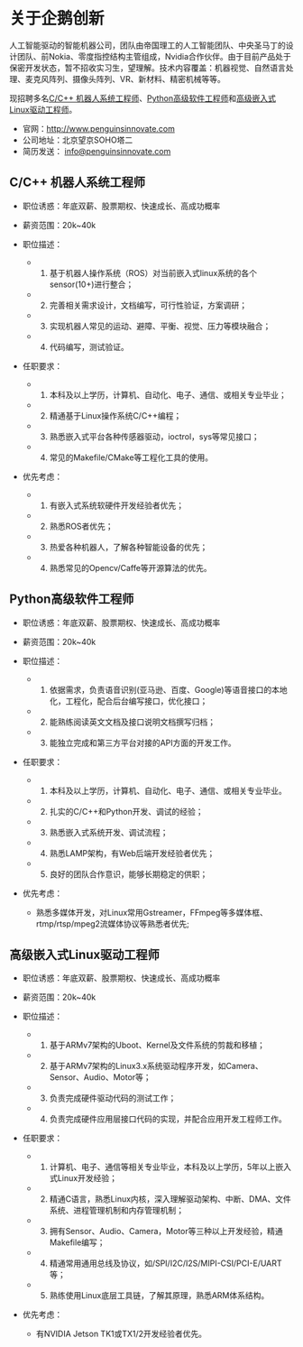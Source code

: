 # 关于企鹅创新
人工智能驱动的智能机器公司，团队由帝国理工的人工智能团队、中央圣马丁的设计团队、前Nokia、零度指控结构主管组成，Nvidia合作伙伴。由于目前产品处于保密开发状态，暂不招收实习生，望理解。技术内容覆盖：机器视觉、自然语言处理、麦克风阵列、摄像头阵列、VR、新材料、精密机械等等。

现招聘多名[C/C++ 机器人系统工程师](https://github.com/penguinsinnovate/notes/blob/master/%E6%8B%9B%E8%81%98.md#cc-%E6%9C%BA%E5%99%A8%E4%BA%BA%E7%B3%BB%E7%BB%9F%E5%B7%A5%E7%A8%8B%E5%B8%88)、[Python高级软件工程师](https://github.com/penguinsinnovate/notes/blob/master/%E6%8B%9B%E8%81%98.md#python%E9%AB%98%E7%BA%A7%E8%BD%AF%E4%BB%B6%E5%B7%A5%E7%A8%8B%E5%B8%88)和[高级嵌入式Linux驱动工程师](https://github.com/penguinsinnovate/notes/blob/master/%E6%8B%9B%E8%81%98.md#%E9%AB%98%E7%BA%A7%E5%B5%8C%E5%85%A5%E5%BC%8Flinux%E9%A9%B1%E5%8A%A8%E5%B7%A5%E7%A8%8B%E5%B8%88)。

- 官网：http://www.penguinsinnovate.com
- 公司地址：北京望京SOHO塔二
- 简历发送： info@penguinsinnovate.com

## C/C++ 机器人系统工程师
- 职位诱惑：年底双薪、股票期权、快速成长、高成功概率
- 薪资范围：20k~40k
- 职位描述：
  - 1. 基于机器人操作系统（ROS）对当前嵌入式linux系统的各个sensor(10+)进行整合；
  - 2. 完善相关需求设计，文档编写，可行性验证，方案调研；
  - 3. 实现机器人常见的运动、避障、平衡、视觉、压力等模块融合；
  - 4. 代码编写，测试验证。

- 任职要求：
  - 1. 本科及以上学历，计算机、自动化、电子、通信、或相关专业毕业；
  - 2. 精通基于Linux操作系统C/C++编程；
  - 3. 熟悉嵌入式平台各种传感器驱动，ioctrol，sys等常见接口；
  - 4. 常见的Makefile/CMake等工程化工具的使用。

- 优先考虑：
  - 1. 有嵌入式系统软硬件开发经验者优先；
  - 2. 熟悉ROS者优先；
  - 3. 热爱各种机器人，了解各种智能设备的优先；
  - 4. 熟悉常见的Opencv/Caffe等开源算法的优先。

## Python高级软件工程师
- 职位诱惑：年底双薪、股票期权、快速成长、高成功概率
- 薪资范围：20k~40k
- 职位描述：
  - 1. 依据需求，负责语音识别(亚马逊、百度、Google)等语音接口的本地化，工程化，配合后台编写接口，优化接口；
  - 2. 能熟练阅读英文文档及接口说明文档撰写归档；
  - 3. 能独立完成和第三方平台对接的API方面的开发工作。

- 任职要求：
  - 1. 本科及以上学历，计算机、自动化、电子、通信、或相关专业毕业。
  - 2. 扎实的C/C++和Python开发、调试的经验；
  - 3. 熟悉嵌入式系统开发、调试流程；
  - 4. 熟悉LAMP架构，有Web后端开发经验者优先；
  - 5. 良好的团队合作意识，能够长期稳定的供职；

- 优先考虑：
  - 熟悉多媒体开发，对Linux常用Gstreamer，FFmpeg等多媒体框、rtmp/rtsp/mpeg2流媒体协议等熟悉者优先;


## 高级嵌入式Linux驱动工程师
- 职位诱惑：年底双薪、股票期权、快速成长、高成功概率
- 薪资范围：20k~40k
- 职位描述：
  - 1. 基于ARMv7架构的Uboot、Kernel及文件系统的剪裁和移植；
  - 2. 基于ARMv7架构的Linux3.x系统驱动程序开发，如Camera、Sensor、Audio、Motor等；
  - 3. 负责完成硬件驱动代码的测试工作；
  - 4. 负责完成硬件应用层接口代码的实现，并配合应用开发工程师工作。

- 任职要求： 
  - 1. 计算机、电子、通信等相关专业毕业，本科及以上学历，5年以上嵌入式Linux开发经验；
  - 2. 精通C语言，熟悉Linux内核，深入理解驱动架构、中断、DMA、文件系统、进程管理机制和内存管理机制；
  - 3. 拥有Sensor、Audio、Camera，Motor等三种以上开发经验，精通Makefile编写；
  - 4. 精通常用通用总线及协议，如/SPI/I2C/I2S/MIPI-CSI/PCI-E/UART等；
  - 5. 熟练使用Linux底层工具链，了解其原理，熟悉ARM体系结构。

- 优先考虑：
  - 有NVIDIA Jetson TK1或TX1/2开发经验者优先。
